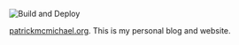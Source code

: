 ![Build and Deploy](https://github.com/Saturn/patrickmcmichael.org/workflows/Build%20and%20Deploy/badge.svg?branch=master)

[patrickmcmichael.org](https://patrickmcmichael.org). This is my personal blog and website.
